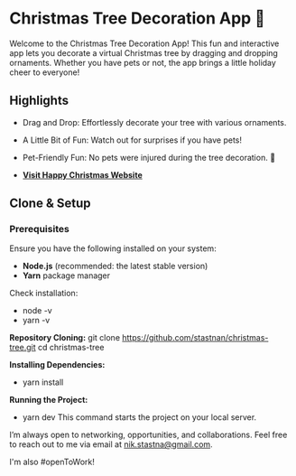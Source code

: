 # Christmas Tree Decoration App 🎄

Welcome to the Christmas Tree Decoration App! This fun and interactive app lets you decorate a virtual Christmas tree by dragging and dropping ornaments. Whether you have pets or not, the app brings a little holiday cheer to everyone!

## Highlights

- Drag and Drop: Effortlessly decorate your tree with various ornaments.
- A Little Bit of Fun: Watch out for surprises if you have pets!
- Pet-Friendly Fun: No pets were injured during the tree decoration. 🐾

- **[Visit Happy Christmas Website](https://christmas-tree-psi.vercel.app)**

## Clone & Setup

### Prerequisites

Ensure you have the following installed on your system:

- **Node.js** (recommended: the latest stable version)
- **Yarn** package manager

Check installation:

- node -v
- yarn -v

**Repository Cloning:**
git clone https://github.com/stastnan/christmas-tree.git
cd christmas-tree

**Installing Dependencies:**

- yarn install

**Running the Project:**

- yarn dev
  This command starts the project on your local server.

I’m always open to networking, opportunities, and collaborations. Feel free to reach out to me via email at nik.stastna@gmail.com.

I'm also #openToWork!

